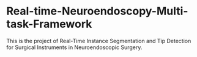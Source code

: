 # Real-time-Neuroendoscopy-Multi-task-Framework

This is the project of Real-Time Instance Segmentation and Tip Detection for Surgical Instruments in Neuroendoscopic Surgery.